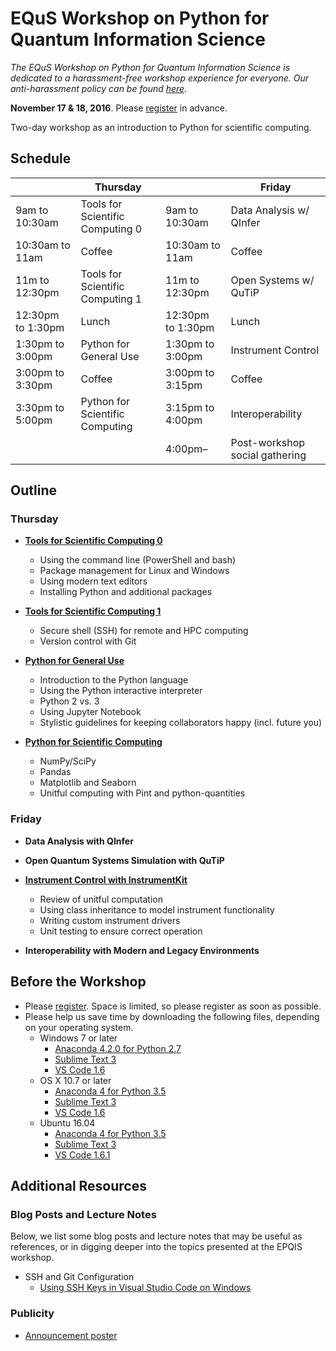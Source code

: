 # EQuS Workshop on Python for Quantum Information Science #

*The EQuS Workshop on Python for Quantum Information Science is dedicated to a harassment-free workshop experience for everyone. Our anti-harassment policy can be found
[here](code-of-conduct.md).*

**November 17 & 18, 2016**. Please [register](https://goo.gl/forms/EbrqSk25TQOXCFJp2) in advance.

Two-day workshop as an introduction to Python for scientific computing.

## Schedule ##

| | Thursday | | Friday |
|---|---|---|---|
| 9am to 10:30am | Tools for Scientific Computing 0 | 9am to 10:30am | Data Analysis w/ QInfer |
| 10:30am to 11am | Coffee | 10:30am to 11am | Coffee |
| 11m to 12:30pm | Tools for Scientific Computing 1 | 11m to 12:30pm | Open Systems w/ QuTiP |
| 12:30pm to 1:30pm | Lunch | 12:30pm to 1:30pm | Lunch |
| 1:30pm to 3:00pm | Python for General Use | 1:30pm to 3:00pm | Instrument Control |
| 3:00pm to 3:30pm | Coffee | 3:00pm to 3:15pm | Coffee |
| 3:30pm to 5:00pm | Python for Scientific Computing | 3:15pm to 4:00pm | Interoperability |
| | | 4:00pm– | Post-workshop social gathering |

## Outline ##

### Thursday ###

- [**Tools for Scientific Computing 0**](https://nbviewer.jupyter.org/github/QuinnPhys/PythonWorkshop-science/blob/master/lecture-0-scicomp-tools-part0.ipynb)
    - Using the command line (PowerShell and bash)
    - Package management for Linux and Windows
    - Using modern text editors
    - Installing Python and additional packages

- [**Tools for Scientific Computing 1**](https://nbviewer.jupyter.org/github/QuinnPhys/PythonWorkshop-science/blob/master/lecture-1-scicomp-tools-part1.ipynb)
    - Secure shell (SSH) for remote and HPC computing
    - Version control with Git
   
- [**Python for General Use**](https://nbviewer.jupyter.org/github/QuinnPhys/PythonWorkshop-science/blob/master/lecture-2-python-general.ipynb)
    - Introduction to the Python language
    - Using the Python interactive interpreter
    - Python 2 vs. 3
    - Using Jupyter Notebook
    - Stylistic guidelines for keeping collaborators happy (incl. future you)

- [**Python for Scientific Computing**](https://nbviewer.jupyter.org/github/QuinnPhys/PythonWorkshop-science/blob/master/lecture-3-python-scicomp.ipynb)
    - NumPy/SciPy
    - Pandas
    - Matplotlib and Seaborn
    - Unitful computing with Pint and python-quantities

### Friday ###

- **Data Analysis with QInfer**

- **Open Quantum Systems Simulation with QuTiP**

- [**Instrument Control with InstrumentKit**](https://nbviewer.jupyter.org/github/QuinnPhys/PythonWorkshop-science/blob/master/lecture-7-python-instrument-control.ipynb)
    - Review of unitful computation
    - Using class inheritance to model instrument functionality
    - Writing custom instrument drivers
    - Unit testing to ensure correct operation
    
- **Interoperability with Modern and Legacy Environments**

## Before the Workshop ##

- Please [register](https://goo.gl/forms/EbrqSk25TQOXCFJp2). Space is limited, so please register as soon as possible.
- Please help us save time by downloading the following files, depending on your operating system.
    - Windows 7 or later
        - [Anaconda 4.2.0 for Python 2.7](https://repo.continuum.io/archive/Anaconda2-4.2.0-Windows-x86_64.exe)
        - [Sublime Text 3](https://download.sublimetext.com/Sublime%20Text%20Build%203126%20x64%20Setup.exe)
        - [VS Code 1.6](https://go.microsoft.com/fwlink/?LinkID=623230)
    - OS X 10.7 or later
        - [Anaconda 4 for Python 3.5](https://repo.continuum.io/archive/Anaconda3-4.2.0-MacOSX-x86_64.pkg)
        - [Sublime Text 3](https://download.sublimetext.com/Sublime%20Text%20Build%203126.dmg)
        - [VS Code 1.6](https://go.microsoft.com/fwlink/?LinkID=620882)
    - Ubuntu 16.04
        - [Anaconda 4 for Python 3.5](https://repo.continuum.io/archive/Anaconda3-4.2.0-Linux-x86_64.sh)
        - [Sublime Text 3](https://download.sublimetext.com/sublime-text_build-3126_amd64.deb)
        - [VS Code 1.6.1](https://go.microsoft.com/fwlink/?LinkID=760868)

## Additional Resources ##

### Blog Posts and Lecture Notes ###

Below, we list some blog posts and lecture notes that may be useful as
references, or in digging deeper into the topics presented at the EPQIS
workshop.

- SSH and Git Configuration
    - [Using SSH Keys in Visual Studio Code on Windows](http://www.cgranade.com/blog/2016/06/06/ssh-keys-in-vscode.html)

### Publicity ###

- [Announcement poster](publicity/announcement-poster.pdf)
